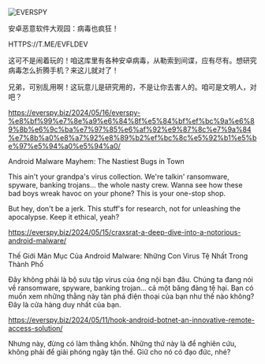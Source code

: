 ![EVERSPY](https://i.ibb.co/hcPwg0z/logo.png)

安卓恶意软件大观园：病毒也疯狂！

HTTPS://T.ME/EVFLDEV


这可不是闹着玩的！咱这库里有各种安卓病毒，从勒索到间谍，应有尽有。想研究病毒怎么折腾手机？来这儿就对了！

兄弟，可别乱用啊！这玩意儿是研究用的，不是让你去害人的。咱可是文明人，对吧？

https://everspy.biz/2024/05/16/everspy-%e8%bf%99%e7%8e%a9%e6%84%8f%e5%84%bf%ef%bc%9a%e6%89%8b%e6%9c%ba%e7%97%85%e6%af%92%e9%87%8c%e7%9a%84%e7%8b%a0%e8%a7%92%e8%89%b2%ef%bc%8c%e5%92%b1%e5%be%97%e5%94%a0%e5%94%a0/

Android Malware Mayhem: The Nastiest Bugs in Town

This ain't your grandpa's virus collection. We're talkin' ransomware, spyware, banking trojans... the whole nasty crew. Wanna see how these bad boys wreak havoc on your phone?  This is your one-stop shop.

But hey, don't be a jerk. This stuff's for research, not for unleashing the apocalypse.  Keep it ethical, yeah?

https://everspy.biz/2024/05/15/craxsrat-a-deep-dive-into-a-notorious-android-malware/

Thế Giới Mãn Mục Của Android Malware: Những Con Virus Tệ Nhất Trong Thành Phố

Đây không phải là bộ sưu tập virus của ông nội bạn đâu. Chúng ta đang nói về ransomware, spyware, banking trojan... cả một băng đảng tệ hại. Bạn có muốn xem những thằng này tàn phá điện thoại của bạn như thế nào không? Đây là cửa hàng duy nhất của bạn.

https://everspy.biz/2024/05/11/hook-android-botnet-an-innovative-remote-access-solution/

Nhưng này, đừng có làm thằng khốn. Những thứ này là để nghiên cứu, không phải để giải phóng ngày tận thế. Giữ cho nó có đạo đức, nhé?